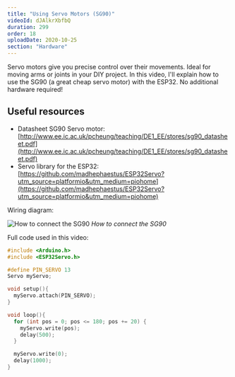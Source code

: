 ```yaml
---
title: "Using Servo Motors (SG90)"
videoId: dJAlkrXbfbQ
duration: 299
order: 18
uploadDate: 2020-10-25
section: "Hardware"
---
```


Servo motors give you precise control over their movements. Ideal for moving arms or joints in your DIY project. In this video, I'll explain how to use the SG90 (a great cheap servo motor) with the ESP32. No additional hardware required!

## Useful resources

* Datasheet SG90 Servo motor: [http://www.ee.ic.ac.uk/pcheung/teaching/DE1_EE/stores/sg90_datasheet.pdf](http://www.ee.ic.ac.uk/pcheung/teaching/DE1_EE/stores/sg90_datasheet.pdf)
* Servo library for the ESP32: [https://github.com/madhephaestus/ESP32Servo?utm_source=platformio&utm_medium=piohome](https://github.com/madhephaestus/ESP32Servo?utm_source=platformio&utm_medium=piohome)

Wiring diagram:

![How to connect the SG90]({{page.url}}../images/sg90-wiring.jpg)
*How to connect the SG90*

Full code used in this video:

```cpp
#include <Arduino.h>
#include <ESP32Servo.h> 

#define PIN_SERVO 13
Servo myServo;

void setup(){
  myServo.attach(PIN_SERVO);
}

void loop(){
  for (int pos = 0; pos <= 180; pos += 20) {
    myServo.write(pos);
    delay(500);
  }

  myServo.write(0);
  delay(1000);
}
```
